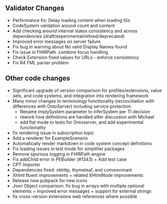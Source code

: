 ## Validator Changes

* Performance fix: Delay loading content when loading IGs
* CodeSystem validation around count and content
* Add checking around internal status consistency and across dependencies (draft/experimental/retired/deprecated)
* Improved error messages on server failure
* Fix bug in warning about No valid Display Names found
* Fix issue in FHIRPath .combine focus handling 
* Check Extension fixed values for URLs - enforce consistency
* Fix R4 FML parser problem

## Other code changes

* Significant upgrade of version comparison for profiles/extensions, value sets, and code systems, and integration into rendering framework
* Many minor changes to terminology functionality (reconciliation with differences with OntoServer) including service protection 
  * Rename implySystem parameter to inferSystem per TI decision
  * rework how definitions are handled after discussion with Michael
  * add flat mode to tests for Ontoserver, and add experimental functionality
* fix rendering issue in subscription topic 
* Add a renderer for ExampleScenario
* Automatically render markdown in code system concept definitions
* Fix loading issues in test mode for simplifier packages
* Remove spurious logging in FHIRPath engine
* Fix addChild error in PEBuilder (#1343) + Add test case
* CPT Importer
* Dependencies fixed: okhttp, thymeleaf, and commonmark
* Xhtml fluent improvements + related XHtmlNode improvements
* Release new pubpack for new icons
* Json Object comparison: fix bug in arrays with multiple optional elements + improved error messages + support for external strings
* fix cross-version extensions web references where possible
